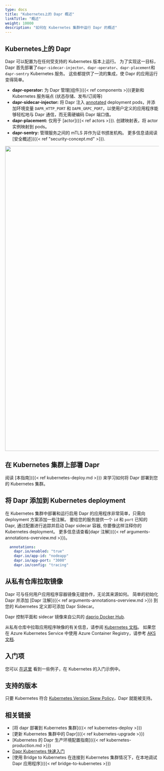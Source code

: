 ```yaml
---
type: docs
title: "Kubernetes上的 Dapr 概述"
linkTitle: "概述"
weight: 10000
description: "如何在 Kubernetes 集群中运行 Dapr 的概述"
---
```


## Kubernetes上的 Dapr

Dapr 可以配置为在任何受支持的 Kubernetes 版本上运行。 为了实现这一目标，Dapr 首先部署了`dapr-sidecar-injector`、`dapr-operator`、`dapr-placement`和`dapr-sentry` Kubernetes 服务。 这些都提供了一流的集成，使 Dapr 的应用运行变得简单。
- **dapr-operator:** 为 Dapr 管理[组件]({{< ref components >}})更新和 Kubernetes 服务端点 (状态存储、发布/订阅等)
- **dapr-sidecar-injector:** 将 Dapr 注入 [annotated](#adding-dapr-to-a-kubernetes-deployment) deployment pods，并添加环境变量 `DAPR_HTTP_PORT` 和 `DAPR_GRPC_PORT`，以使用户定义的应用程序能够轻松地与 Dapr 通信，而无需硬编码 Dapr 端口值。
- **dapr-placement:** 仅用于 [actor]({{< ref actors >}}). 创建映射表，将 actor 实例映射到 pods。
- **dapr-sentry:** 管理服务之间的 mTLS 并作为证书颁发机构。 更多信息请阅读[安全概述]({{< ref "security-concept.md" >}}).

<img src="/images/overview_kubernetes.png" width=1000>

## 在 Kubernetes 集群上部署 Dapr

阅读 [本指南]({{< ref kubernetes-deploy.md >}}) 来学习如何将 Dapr 部署到您的 Kubernetes 集群。

## 将 Dapr 添加到 Kubernetes deployment

在 Kubernetes 集群中部署和运行启用 Dapr 的应用程序非常简单，只需向 deployment 方案添加一些注解。 要给您的服务提供一个 `id` 和 `port` 已知的 Dapr, 通过配置进行追踪并启动 Dapr sidecar 容器, 你要像这样注释你的 Kubernetes deployment。 更多信息请查看[dapr 注解]({{< ref arguments-annotations-overview.md >}})。

```yml
  annotations:
    dapr.io/enabled: "true"
    dapr.io/app-id: "nodeapp"
    dapr.io/app-port: "3000"
    dapr.io/config: "tracing"
```

## 从私有仓库拉取镜像

Dapr 可与任何用户应用程序容器镜像无缝协作，无论其来源如何。 简单的初始化 Dapr 并添加 [Dapr 注解]({{< ref arguments-annotations-overview.md >}}) 到您的 Kubernetes 定义即可添加 Dapr Sidecar。

Dapr 控制平面和 sidecar 镜像来自公共的 [daprio Docker Hub](https://hub.docker.com/u/daprio).

从私有仓库中拉取应用程序映像的有关信息，请参阅 [Kubernetes 文档](https://kubernetes.io/docs/tasks/configure-pod-container/pull-image-private-registry/)。 如果您在 Azure Kubernetes Service 中使用 Azure Container Registry，请参考 [AKS 文档](https://docs.microsoft.com/azure/aks/cluster-container-registry-integration).

## 入门项

您可以 [在这里](https://github.com/dapr/quickstarts/tree/master/tutorials/hello-kubernetes) 看到一些例子，在 Kubernetes 的入门示例中。

## 支持的版本
只要 Kubernetes 符合 [Kubernetes Version Skew Policy](https://kubernetes.io/releases/version-skew-policy)，Dapr 就能被支持。

## 相关链接

- [将 dapr 部署到 Kubernetes 集群]({{< ref kubernetes-deploy >}})
- [更新 Kubernetes 集群中的 Dapr]({{< ref kubernetes-upgrade >}})
- [Kubernetes 的 Dapr 生产环境配置指南]({{< ref kubernetes-production.md >}})
- [Dapr Kubernetes 快速入门](https://github.com/dapr/quickstarts/tree/master/tutorials/hello-kubernetes)
- [使用 Bridge to Kubernetes 在连接到 Kubernetes 集群情况下，在本地调试 Dapr 应用程序]({{< ref bridge-to-kubernetes >}})
